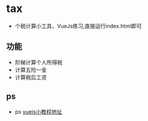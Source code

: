# tax
* 个税计算小工具，VueJs练习,直接运行index.html即可

## 功能
* 阶梯计算个人所得税
* 计算五险一金
* 计算税后工资

## ps
* ps <a href="https://www.bilibili.com/video/av9689818/?from=search&seid=10774176031355723308#page=17">vuejs小教程地址</a>

